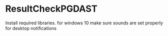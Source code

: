 # ResultCheckPGDAST
Install required libraries.
for windows 10 make sure sounds are set properly for desktop notifications
